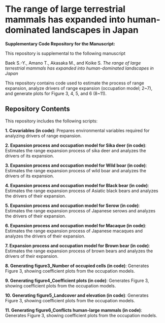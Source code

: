 # The range of large terrestrial mammals has expanded into human-dominated landscapes in Japan

**Supplementary Code Repository for the Manuscript:**

This repository is supplemental to the following manuscript

Baek S.-Y., Amano T., Akasaka M., and Koike S.  *The range of large terrestrial mammals has expanded into human-dominated landscapes in Japan*

This repository contains code used to estimate the process of range expansion, analyze drivers of range expansion (occupation model; 2~7), and generate plots for Figure 3, 4, 5, and 6 (8~11).

## Repository Contents

This repository includes the following scripts:


**1. Covariables (in code)**: Prepares environmental variables required for analyzing drivers of range expansion.

**2. Expansion process and occupation model for Sika deer (in code)**: Estimates the range expansion process of sika deer and analyzes the drivers of its expansion.

**3. Expansion process and occupation model for Wild boar (in code)**: Estimates the range expansion process of wild boar and analyzes the drivers of its expansion.

**4. Expansion process and occupation model for Black bear (in code)**: Estimates the range expansion process of Asiatic black bears and analyzes the drivers of their expansion.

**5. Expansion process and occupation model for Serow (in code)**: Estimates the range expansion process of Japanese serows and analyzes the drivers of their expansion.

**6. Expansion process and occupation model for Macaque (in code)**: Estimates the range expansion process of Japanese macaques and analyzes the drivers of their expansion.

**7. Expansion process and occupation model for Brown bear (in code)**: Estimates the range expansion process of brown bears and analyzes the drivers of their expansion.

**8. Generating figure3_Number of occupied cells (in code)**: Generates Figure 3, showing coefficient plots from the occupation models.

**9. Generating figure4_Coefficient plots (in code)**: Generates Figure 3, showing coefficient plots from the occupation models.

**10. Generating figure5_Landcover and elevation (in code)**: Generates Figure 3, showing coefficient plots from the occupation models.

**11. Generating figure6_Conflicts human-large mammals (in code)**: Generates Figure 3, showing coefficient plots from the occupation models.
